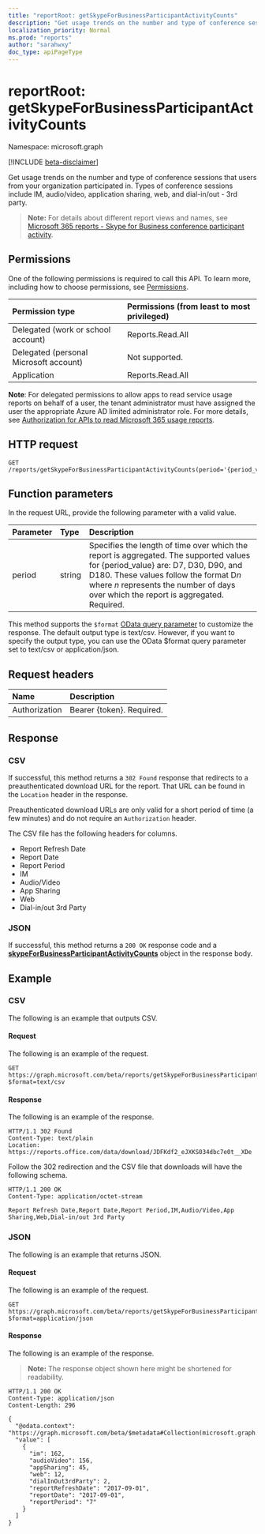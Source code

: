 ```yaml
---
title: "reportRoot: getSkypeForBusinessParticipantActivityCounts"
description: "Get usage trends on the number and type of conference sessions that users from your organization participated in. Types of conference sessions include IM, audio/video, application sharing, web, and dial-in/out - 3rd party."
localization_priority: Normal
ms.prod: "reports"
author: "sarahwxy"
doc_type: apiPageType
---
```


# reportRoot: getSkypeForBusinessParticipantActivityCounts

Namespace: microsoft.graph

[!INCLUDE [beta-disclaimer](../../includes/beta-disclaimer.md)]

Get usage trends on the number and type of conference sessions that users from your organization participated in. Types of conference sessions include IM, audio/video, application sharing, web, and dial-in/out - 3rd party.

> **Note:** For details about different report views and names, see [Microsoft 365 reports - Skype for Business conference participant activity](https://support.office.com/client/Skype-for-Business-Online-conference-participant-activity-c3c89995-65dd-4715-9e38-bb244c742c6b).

## Permissions

One of the following permissions is required to call this API. To learn more, including how to choose permissions, see [Permissions](/graph/permissions-reference).

| Permission type                        | Permissions (from least to most privileged) |
| :------------------------------------- | :--------------------------------------- |
| Delegated (work or school account)     | Reports.Read.All                         |
| Delegated (personal Microsoft account) | Not supported.                           |
| Application                            | Reports.Read.All                         |

**Note**: For delegated permissions to allow apps to read service usage reports on behalf of a user, the tenant administrator must have assigned the user the appropriate Azure AD limited administrator role. For more details, see [Authorization for APIs to read Microsoft 365 usage reports](/graph/reportroot-authorization).

## HTTP request

<!-- { "blockType": "ignored" } --> 

```http
GET /reports/getSkypeForBusinessParticipantActivityCounts(period='{period_value}')
```

## Function parameters

In the request URL, provide the following parameter with a valid value.

| Parameter | Type   | Description                              |
| :-------- | :----- | :--------------------------------------- |
| period    | string | Specifies the length of time over which the report is aggregated. The supported values for {period_value} are: D7, D30, D90, and D180. These values follow the format D*n* where *n* represents the number of days over which the report is aggregated. Required. |

This method supports the `$format` [OData query parameter](/graph/query-parameters) to customize the response. The default output type is text/csv. However, if you want to specify the output type, you can use the OData $format query parameter set to text/csv or application/json.

## Request headers

| Name          | Description               |
| :------------ | :------------------------ |
| Authorization | Bearer {token}. Required. |

## Response

### CSV

If successful, this method returns a `302 Found` response that redirects to a preauthenticated download URL for the report. That URL can be found in the `Location` header in the response.

Preauthenticated download URLs are only valid for a short period of time (a few minutes) and do not require an `Authorization` header.

The CSV file has the following headers for columns.

- Report Refresh Date
- Report Date
- Report Period
- IM
- Audio/Video
- App Sharing
- Web
- Dial-in/out 3rd Party

### JSON

If successful, this method returns a `200 OK` response code and a **[skypeForBusinessParticipantActivityCounts](../resources/skypeforbusinessparticipantactivitycounts.md)** object in the response body.

## Example

### CSV

The following is an example that outputs CSV.

#### Request

The following is an example of the request.


<!-- {
  "blockType": "ignored",
  "name": "reportroot_getskypeforbusinessparticipantactivitycounts_csv"
}-->

```msgraph-interactive
GET https://graph.microsoft.com/beta/reports/getSkypeForBusinessParticipantActivityCounts(period='D7')?$format=text/csv
```


#### Response

The following is an example of the response.

<!-- { "blockType": "ignored" } --> 

```http
HTTP/1.1 302 Found
Content-Type: text/plain
Location: https://reports.office.com/data/download/JDFKdf2_eJXKS034dbc7e0t__XDe
```

Follow the 302 redirection and the CSV file that downloads will have the following schema.

<!-- {
  "blockType": "response",
  "truncated": true,
  "@odata.type": "stream"
} -->

```http
HTTP/1.1 200 OK
Content-Type: application/octet-stream

Report Refresh Date,Report Date,Report Period,IM,Audio/Video,App Sharing,Web,Dial-in/out 3rd Party
```

### JSON

The following is an example that returns JSON.

#### Request

The following is an example of the request.


<!-- {
  "blockType": "ignored",
  "name": "reportroot_getskypeforbusinessparticipantactivitycounts_json"
}-->

```msgraph-interactive
GET https://graph.microsoft.com/beta/reports/getSkypeForBusinessParticipantActivityCounts(period='D7')?$format=application/json
```


#### Response

The following is an example of the response.

> **Note:** The response object shown here might be shortened for readability.

<!-- {
  "blockType": "response",
  "truncated": true,
  "@odata.type": "microsoft.graph.skypeForBusinessParticipantActivityCounts"
} -->

```http
HTTP/1.1 200 OK
Content-Type: application/json
Content-Length: 296

{
  "@odata.context": "https://graph.microsoft.com/beta/$metadata#Collection(microsoft.graph.skypeForBusinessParticipantActivityCounts)", 
  "value": [
    {
      "im": 162, 
      "audioVideo": 156, 
      "appSharing": 45, 
      "web": 12, 
      "dialInOut3rdParty": 2, 
      "reportRefreshDate": "2017-09-01", 
      "reportDate": "2017-09-01", 
      "reportPeriod": "7"
    }
  ]
}
```
<!-- uuid: 8fcb5dbc-d5aa-4681-8e31-b001d5168d79 
2015-10-25 14:57:30 UTC -->
<!-- {
  "type": "#page.annotation",
  "description": "Example",
  "keywords": "",
  "section": "documentation",
  "tocPath": "",
  "suppressions": [
  ]
}-->


